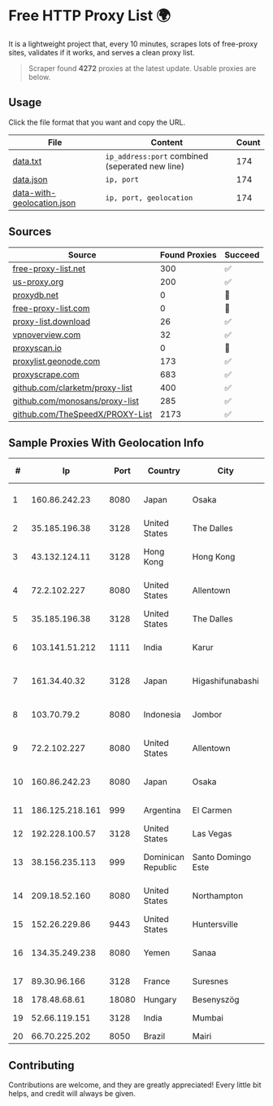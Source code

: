 
# Free HTTP Proxy List 🌍

It is a lightweight project that, every 10 minutes, scrapes lots of free-proxy sites, validates if it works, and serves a clean proxy list.


> Scraper found **4272** proxies at the latest update. Usable proxies are below.

## Usage

Click the file format that you want and copy the URL.


|File|Content|Count|
|----|-------|-----|
|[data.txt](https://raw.githubusercontent.com/themiralay/Proxy-List-World/master/data.txt)|`ip_address:port` combined (seperated new line)|174|
|[data.json](https://raw.githubusercontent.com/themiralay/Proxy-List-World/master/data.json)|`ip, port`|174|
|[data-with-geolocation.json](https://raw.githubusercontent.com/themiralay/Proxy-List-World/master/data-with-geolocation.json)|`ip, port, geolocation`|174|

## Sources

|Source|Found Proxies|Succeed|
|------|-------------|-------|
|[free-proxy-list.net](https://free-proxy-list.net)|300|✅|
|[us-proxy.org](https://www.us-proxy.org)|200|✅|
|[proxydb.net](http://proxydb.net)|0|🚫|
|[free-proxy-list.com](https://free-proxy-list.com/?page=&port=&type%5B%5D=http&type%5B%5D=https&up_time=0&search=Search)|0|🚫|
|[proxy-list.download](https://www.proxy-list.download/HTTP)|26|✅|
|[vpnoverview.com](https://vpnoverview.com/privacy/anonymous-browsing/free-proxy-servers)|32|✅|
|[proxyscan.io](https://www.proxyscan.io)|0|🚫|
|[proxylist.geonode.com](https://proxylist.geonode.com/api/proxy-list?limit=300&page=1&sort_by=lastChecked&sort_type=desc&protocols=http,https)|173|✅|
|[proxyscrape.com](https://api.proxyscrape.com/v2/?request=displayproxies&protocol=http&timeout=10000&country=all&ssl=all&anonymity=all)|683|✅|
|[github.com/clarketm/proxy-list](https://raw.githubusercontent.com/clarketm/proxy-list/master/proxy-list-raw.txt)|400|✅|
|[github.com/monosans/proxy-list](https://raw.githubusercontent.com/monosans/proxy-list/main/proxies/http.txt)|285|✅|
|[github.com/TheSpeedX/PROXY-List](https://raw.githubusercontent.com/TheSpeedX/PROXY-List/master/http.txt)|2173|✅|


## Sample Proxies With Geolocation Info

|#|Ip|Port|Country|City|Internet Service Provider|
|-|--|----|-------|----|-------------------------|
|1|160.86.242.23|8080|Japan|Osaka|Sony Network Communications Inc|
|2|35.185.196.38|3128|United States|The Dalles|Google LLC|
|3|43.132.124.11|3128|Hong Kong|Hong Kong|Shenzhen Tencent Computer Systems Company Limited|
|4|72.2.102.227|8080|United States|Allentown|Carbon Lehigh Intermediate Unit 21|
|5|35.185.196.38|3128|United States|The Dalles|Google LLC|
|6|103.141.51.212|1111|India|Karur|Sri Krishna Internet Services Private Limited|
|7|161.34.40.32|3128|Japan|Higashifunabashi|NTT PC Communications, Inc.|
|8|103.70.79.2|8080|Indonesia|Jombor|Diskominfo Kabupaten Sukoharjo|
|9|72.2.102.227|8080|United States|Allentown|Carbon Lehigh Intermediate Unit 21|
|10|160.86.242.23|8080|Japan|Osaka|Sony Network Communications Inc|
|11|186.125.218.161|999|Argentina|El Carmen|Telecom Argentina S.A.|
|12|192.228.100.57|3128|United States|Las Vegas|VegasNAP|
|13|38.156.235.113|999|Dominican Republic|Santo Domingo Este|BITNET DOMINICANA, S.R.L.|
|14|209.18.52.160|8080|United States|Northampton|Carbon Lehigh Intermediate Unit 21|
|15|152.26.229.86|9443|United States|Huntersville|MCNC|
|16|134.35.249.238|8080|Yemen|Sanaa|Public Telecommunication Corporation|
|17|89.30.96.166|3128|France|Suresnes|BSO Network Solutions|
|18|178.48.68.61|18080|Hungary|Besenyszög|UPC|
|19|52.66.119.151|3128|India|Mumbai|Amazon Technologies Inc.|
|20|66.70.225.202|8050|Brazil|Mairi|OVH Hosting|



## Contributing

Contributions are welcome, and they are greatly appreciated! Every
little bit helps, and credit will always be given.

